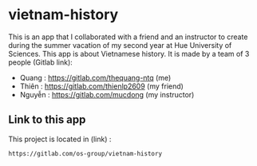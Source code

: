 # vietnam-history
This is an app that I collaborated with a friend and an instructor to create during the summer vacation of my second year at Hue University of Sciences. This app is about Vietnamese history.
It is made by a team of 3 people (Gitlab link):
- Quang  : https://gitlab.com/thequang-ntq  (me)
- Thiên  : https://gitlab.com/thienlp2609 (my friend)
- Nguyễn : https://gitlab.com/mucdong (my instructor) 
## Link to this app
This project is located in (link) :
```bash
https://gitlab.com/os-group/vietnam-history
```
